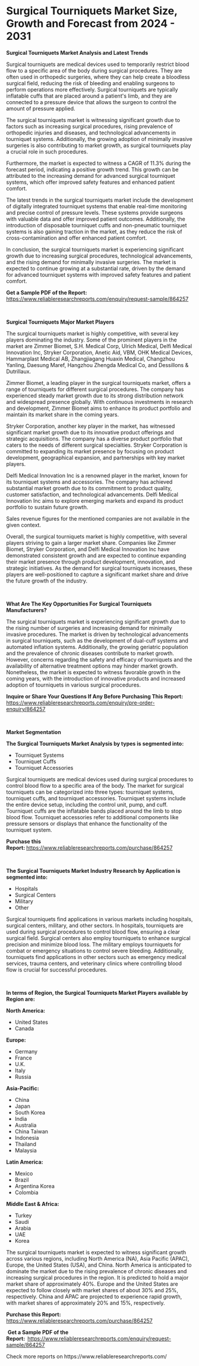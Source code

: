 <p><h1>Surgical Tourniquets Market Size, Growth and Forecast from 2024 - 2031</h1></p><p><strong>Surgical Tourniquets Market Analysis and Latest Trends</strong></p>
<p><p>Surgical tourniquets are medical devices used to temporarily restrict blood flow to a specific area of the body during surgical procedures. They are often used in orthopedic surgeries, where they can help create a bloodless surgical field, reducing the risk of bleeding and enabling surgeons to perform operations more effectively. Surgical tourniquets are typically inflatable cuffs that are placed around a patient's limb, and they are connected to a pressure device that allows the surgeon to control the amount of pressure applied.</p><p>The surgical tourniquets market is witnessing significant growth due to factors such as increasing surgical procedures, rising prevalence of orthopedic injuries and diseases, and technological advancements in tourniquet systems. Additionally, the growing adoption of minimally invasive surgeries is also contributing to market growth, as surgical tourniquets play a crucial role in such procedures.</p><p>Furthermore, the market is expected to witness a CAGR of 11.3% during the forecast period, indicating a positive growth trend. This growth can be attributed to the increasing demand for advanced surgical tourniquet systems, which offer improved safety features and enhanced patient comfort.</p><p>The latest trends in the surgical tourniquets market include the development of digitally integrated tourniquet systems that enable real-time monitoring and precise control of pressure levels. These systems provide surgeons with valuable data and offer improved patient outcomes. Additionally, the introduction of disposable tourniquet cuffs and non-pneumatic tourniquet systems is also gaining traction in the market, as they reduce the risk of cross-contamination and offer enhanced patient comfort.</p><p>In conclusion, the surgical tourniquets market is experiencing significant growth due to increasing surgical procedures, technological advancements, and the rising demand for minimally invasive surgeries. The market is expected to continue growing at a substantial rate, driven by the demand for advanced tourniquet systems with improved safety features and patient comfort.</p></p>
<p><strong>Get a Sample PDF of the Report:&nbsp;</strong> <a href="https://www.reliableresearchreports.com/enquiry/request-sample/864257">https://www.reliableresearchreports.com/enquiry/request-sample/864257</a></p>
<p>&nbsp;</p>
<p><strong>Surgical Tourniquets Major Market Players</strong></p>
<p><p>The surgical tourniquets market is highly competitive, with several key players dominating the industry. Some of the prominent players in the market are Zimmer Biomet, S.H. Medical Corp, Ulrich Medical, Delfi Medical Innovation Inc, Stryker Corporation, Anetic Aid, VBM, OHK Medical Devices, Hammarplast Medical AB, Zhangjiagang Huaxin Medical, Changzhou Yanling, Daesung Maref, Hangzhou Zhengda Medical Co, and Dessillons & Dutrillaux.</p><p>Zimmer Biomet, a leading player in the surgical tourniquets market, offers a range of tourniquets for different surgical procedures. The company has experienced steady market growth due to its strong distribution network and widespread presence globally. With continuous investments in research and development, Zimmer Biomet aims to enhance its product portfolio and maintain its market share in the coming years.</p><p>Stryker Corporation, another key player in the market, has witnessed significant market growth due to its innovative product offerings and strategic acquisitions. The company has a diverse product portfolio that caters to the needs of different surgical specialties. Stryker Corporation is committed to expanding its market presence by focusing on product development, geographical expansion, and partnerships with key market players.</p><p>Delfi Medical Innovation Inc is a renowned player in the market, known for its tourniquet systems and accessories. The company has achieved substantial market growth due to its commitment to product quality, customer satisfaction, and technological advancements. Delfi Medical Innovation Inc aims to explore emerging markets and expand its product portfolio to sustain future growth.</p><p>Sales revenue figures for the mentioned companies are not available in the given context.</p><p>Overall, the surgical tourniquets market is highly competitive, with several players striving to gain a larger market share. Companies like Zimmer Biomet, Stryker Corporation, and Delfi Medical Innovation Inc have demonstrated consistent growth and are expected to continue expanding their market presence through product development, innovation, and strategic initiatives. As the demand for surgical tourniquets increases, these players are well-positioned to capture a significant market share and drive the future growth of the industry.</p></p>
<p>&nbsp;</p>
<p><strong>What Are The Key Opportunities For Surgical Tourniquets Manufacturers?</strong></p>
<p><p>The surgical tourniquets market is experiencing significant growth due to the rising number of surgeries and increasing demand for minimally invasive procedures. The market is driven by technological advancements in surgical tourniquets, such as the development of dual-cuff systems and automated inflation systems. Additionally, the growing geriatric population and the prevalence of chronic diseases contribute to market growth. However, concerns regarding the safety and efficacy of tourniquets and the availability of alternative treatment options may hinder market growth. Nonetheless, the market is expected to witness favorable growth in the coming years, with the introduction of innovative products and increased adoption of tourniquets in various surgical procedures.</p></p>
<p><strong>Inquire or Share Your Questions If Any Before Purchasing This Report:</strong> <a href="https://www.reliableresearchreports.com/enquiry/pre-order-enquiry/864257">https://www.reliableresearchreports.com/enquiry/pre-order-enquiry/864257</a></p>
<p>&nbsp;</p>
<p><strong>Market Segmentation</strong></p>
<p><strong>The Surgical Tourniquets Market Analysis by types is segmented into:</strong></p>
<p><ul><li>Tourniquet Systems</li><li>Tourniquet Cuffs</li><li>Tourniquet Accessories</li></ul></p>
<p><p>Surgical tourniquets are medical devices used during surgical procedures to control blood flow to a specific area of the body. The market for surgical tourniquets can be categorized into three types: tourniquet systems, tourniquet cuffs, and tourniquet accessories. Tourniquet systems include the entire device setup, including the control unit, pump, and cuff. Tourniquet cuffs are the inflatable bands placed around the limb to stop blood flow. Tourniquet accessories refer to additional components like pressure sensors or displays that enhance the functionality of the tourniquet system.</p></p>
<p><strong>Purchase this Report:&nbsp;</strong><a href="https://www.reliableresearchreports.com/purchase/864257">https://www.reliableresearchreports.com/purchase/864257</a></p>
<p>&nbsp;</p>
<p><strong>The Surgical Tourniquets Market Industry Research by Application is segmented into:</strong></p>
<p><ul><li>Hospitals</li><li>Surgical Centers</li><li>Military</li><li>Other</li></ul></p>
<p><p>Surgical tourniquets find applications in various markets including hospitals, surgical centers, military, and other sectors. In hospitals, tourniquets are used during surgical procedures to control blood flow, ensuring a clear surgical field. Surgical centers also employ tourniquets to enhance surgical precision and minimize blood loss. The military employs tourniquets for combat or emergency situations to control severe bleeding. Additionally, tourniquets find applications in other sectors such as emergency medical services, trauma centers, and veterinary clinics where controlling blood flow is crucial for successful procedures.</p></p>
<p>&nbsp;</p>
<p><strong>In terms of Region, the Surgical Tourniquets Market Players available by Region are:</strong></p>
<p>
    <p> <strong> North America: </strong>
        <ul>
            <li>United States</li>
            <li>Canada</li>
        </ul>
        </p> 
    <p> <strong> Europe: </strong>
        <ul>
            <li>Germany</li>
            <li>France</li>
            <li>U.K.</li>
            <li>Italy</li>
            <li>Russia</li>
        </ul>
        </p> 
    <p> <strong> Asia-Pacific: </strong>
        <ul>
            <li>China</li>
            <li>Japan</li>
            <li>South Korea</li>
            <li>India</li>
            <li>Australia</li>
            <li>China Taiwan</li>
            <li>Indonesia</li>
            <li>Thailand</li>
            <li>Malaysia</li>
        </ul>
        </p> 
    <p> <strong> Latin America: </strong>
        <ul>
            <li>Mexico</li>
            <li>Brazil</li>
            <li>Argentina Korea</li>
            <li>Colombia</li>
        </ul>
        </p> 
    <p> <strong> Middle East & Africa: </strong>
        <ul>
            <li>Turkey</li>
            <li>Saudi</li>
            <li>Arabia</li>
            <li>UAE</li>
            <li>Korea</li>
        </ul>
    </p>
    </p>
<p><p>The surgical tourniquets market is expected to witness significant growth across various regions, including North America (NA), Asia Pacific (APAC), Europe, the United States (USA), and China. North America is anticipated to dominate the market due to the rising prevalence of chronic diseases and increasing surgical procedures in the region. It is predicted to hold a major market share of approximately 40%. Europe and the United States are expected to follow closely with market shares of about 30% and 25%, respectively. China and APAC are projected to experience rapid growth, with market shares of approximately 20% and 15%, respectively.</p></p>
<p><strong>Purchase this Report: </strong><a href="https://www.reliableresearchreports.com/purchase/864257">https://www.reliableresearchreports.com/purchase/864257</a></p>
<p>&nbsp;<strong>Get a Sample PDF of the Report:&nbsp;&nbsp;</strong><a href="https://www.reliableresearchreports.com/enquiry/request-sample/864257">https://www.reliableresearchreports.com/enquiry/request-sample/864257</a></p>
<p><strong></strong></p>
<p>Check more reports on https://www.reliableresearchreports.com/</p>